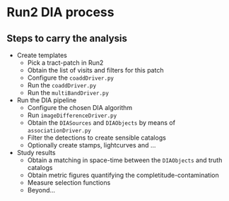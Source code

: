 # Run2 DIA process 

## Steps to carry the analysis

* Create templates
    - Pick a tract-patch in Run2
    - Obtain the list of visits and filters for this patch
    - Configure the `coaddDriver.py`
    - Run the `coaddDriver.py`
    - Run the `multiBandDriver.py`
* Run the DIA pipeline
    - Configure the chosen DIA algorithm 
    - Run `imageDifferenceDriver.py`
    - Obtain the `DIASources` and `DIAObjects` by means of `associationDriver.py`
    - Filter the detections to create sensible catalogs 
    - Optionally create stamps, lightcurves and ...
* Study results
    - Obtain a matching in space-time between the `DIAObjects` and truth catalogs
    - Obtain metric figures quantifying the completitude-contamination 
    - Measure selection functions
    - Beyond... 
